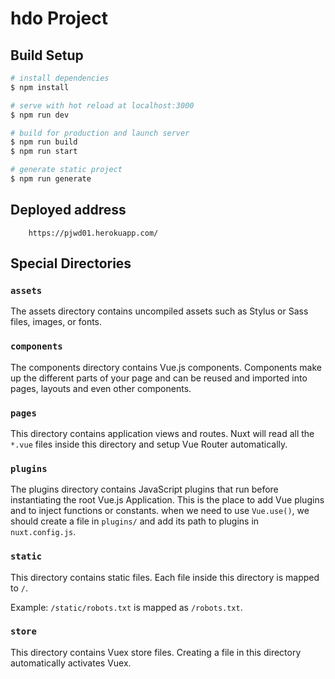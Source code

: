 # hdo Project 

## Build Setup

```bash
# install dependencies
$ npm install

# serve with hot reload at localhost:3000
$ npm run dev

# build for production and launch server
$ npm run build
$ npm run start

# generate static project
$ npm run generate
```
## Deployed address
```
    https://pjwd01.herokuapp.com/

```

## Special Directories

### `assets`

The assets directory contains uncompiled assets such as Stylus or Sass files, images, or fonts.


### `components`

The components directory contains Vue.js components. Components make up the different parts of your page and can be reused and imported into pages, layouts and even other components.

### `pages`

This directory contains application views and routes. Nuxt will read all the `*.vue` files inside this directory and setup Vue Router automatically.


### `plugins`

The plugins directory contains JavaScript plugins that run before instantiating the root Vue.js Application. This is the place to add Vue plugins and to inject functions or constants. when we need to use `Vue.use()`, we should create a file in `plugins/` and add its path to plugins in `nuxt.config.js`.

### `static`

This directory contains static files. Each file inside this directory is mapped to `/`.

Example: `/static/robots.txt` is mapped as `/robots.txt`.


### `store`

This directory contains Vuex store files. Creating a file in this directory automatically activates Vuex.

